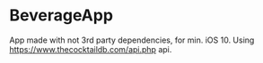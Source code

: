 # BeverageApp

App made with not 3rd party dependencies, for min. iOS 10.
Using https://www.thecocktaildb.com/api.php api.
